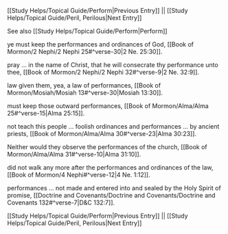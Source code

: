 [[Study Helps/Topical Guide/Perform|Previous Entry]]  ||  [[Study Helps/Topical Guide/Peril, Perilous|Next Entry]]

 See also [[Study Helps/Topical Guide/Perform|Perform]]

 ye must keep the performances and ordinances of God, [[Book of Mormon/2 Nephi/2 Nephi 25#^verse-30|2 Ne. 25:30]].

 pray ... in the name of Christ, that he will consecrate thy performance unto thee, [[Book of Mormon/2 Nephi/2 Nephi 32#^verse-9|2 Ne. 32:9]].

 law given them, yea, a law of performances, [[Book of Mormon/Mosiah/Mosiah 13#^verse-30|Mosiah 13:30]].

 must keep those outward performances, [[Book of Mormon/Alma/Alma 25#^verse-15|Alma 25:15]].

 not teach this people ... foolish ordinances and performances ... by ancient priests, [[Book of Mormon/Alma/Alma 30#^verse-23|Alma 30:23]].

 Neither would they observe the performances of the church, [[Book of Mormon/Alma/Alma 31#^verse-10|Alma 31:10]].

 did not walk any more after the performances and ordinances of the law, [[Book of Mormon/4 Nephi#^verse-12|4 Ne. 1:12]].

 performances ... not made and entered into and sealed by the Holy Spirit of promise, [[Doctrine and Covenants/Doctrine and Covenants/Doctrine and Covenants 132#^verse-7|D&C 132:7]].

[[Study Helps/Topical Guide/Perform|Previous Entry]]  ||  [[Study Helps/Topical Guide/Peril, Perilous|Next Entry]]
